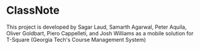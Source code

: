 ClassNote
=========

This project is developed by Sagar Laud, Samarth Agarwal, Peter Aquila, Oliver Goldbart, Piero Cappelleti, and Josh Williams as a mobile solution for T-Square (Georgia Tech's Course Management System)
